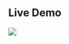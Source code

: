 ## Live Demo
<a href="https://jayantchaudhary1980.github.io/UltraEdit-Website-Clone/" target="_blank">
  <img src="https://img.shields.io/badge/View%20Website-Click%20Here-blue?style=for-the-badge" />
</a>

